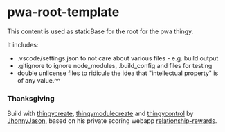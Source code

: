 # pwa-root-template

This content is used as staticBase for the root for the pwa thingy.

It includes:

- .vscode/settings.json to not care about various files - e.g. build output
- .gitignore to ignore node_modules, .build_config and files for testing
- double unlicense files to ridicule the idea that "intellectual property" is of any value.^^

### Thanksgiving

Build with [thingycreate](https://github.com/JhonnyJason/thingycreate), [thingymodulecreate](https://github.com/JhonnyJason/thingymodulecreate) and [thingycontrol](https://gitlab.com/lenny09918050/thingycontrol) by [JhonnyJason](https://github.com/JhonnyJason), based on his private scoring webapp [relationship-rewards](https://github.com/JhonnyJason/relationship-rewards).
